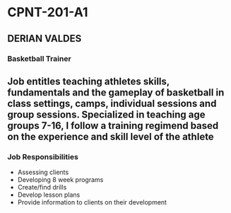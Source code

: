 # CPNT-201-A1
## DERIAN VALDES
### Basketball Trainer

Job entitles teaching athletes skills, fundamentals and the gameplay
of basketball in class settings, camps, individual sessions and group sessions. 
Specialized in teaching age groups 7-16, I follow a training regimend based
on the experience and skill level of the athlete
---

### Job Responsibilities
- Assessing clients
- Developing 8 week programs
- Create/find drills
- Develop lesson plans
- Provide information to clients on their development
